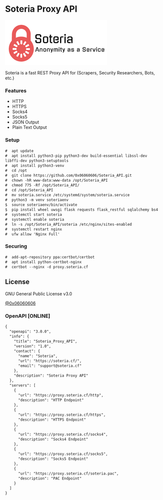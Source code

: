 # Soteria Proxy API
![Soteria](https://github.com/0x06060606/Soteria_API/blob/master/soteria.png?raw=true "Soteria - Anonymity as a Service")

Soteria is a fast REST Proxy API for (Scrapers, Security Researchers, Bots, etc.)

### Features
* HTTP
* HTTPS
* Socks4
* Socks5
* JSON Output
* Plain Text Output

### Setup
```
#  apt update
#  apt install python3-pip python3-dev build-essential libssl-dev libffi-dev python3-setuptools
#  apt install python3-venv
#  cd /opt
#  git clone https://github.com/0x06060606/Soteria_API.git
#  chown -hR www-data:www-data /opt/Soteria_API
#  chmod 775 -Rf /opt/Soteria_API/
#  cd /opt/Soteria_API
#  mv soteria.service /etc/systemd/system/soteria.service
#  python3 -m venv soteriaenv
$  source soteriaenv/bin/activate
$  pip install wheel uwsgi flask requests flask_restful sqlalchemy bs4
#  systemctl start soteria
#  systemctl enable soteria
#  ln -s /opt/Soteria_API/soteria /etc/nginx/sites-enabled
#  systemctl restart nginx
#  ufw allow 'Nginx Full'
```

### Securing
```
#  add-apt-repository ppa:certbot/certbot
#  apt install python-certbot-nginx
#  certbot --nginx -d proxy.soteria.cf
```

License
----
GNU General Public License v3.0

[@0x06060606](https://twitter.com/0x06060606 "My Twitter")

### OpenAPI [ONLINE]
```
{
  "openapi": "3.0.0",
  "info": {
    "title": "Soteria_Proxy_API",
    "version": "1.0",
    "contact": {
      "name": "Soteria",
      "url": "https://soteria.cf/",
      "email": "support@soteria.cf"
    },
    "description": "Soteria Proxy API"
  },
  "servers": [
    {
      "url": "https://proxy.soteria.cf/http",
      "description": "HTTP Endpoint"
    },
    {
      "url": "https://proxy.soteria.cf/https",
      "description": "HTTPS Endpoint"
    },
    {
      "url": "https://proxy.soteria.cf/socks4",
      "description": "Socks4 Endpoint"
    },
    {
      "url": "https://proxy.soteria.cf/socks5",
      "description": "Socks5 Endpoint"
    },
    {
      "url": "https://proxy.soteria.cf/soteria.pac",
      "description": "PAC Endpoint"
    }
  ]
}
```
